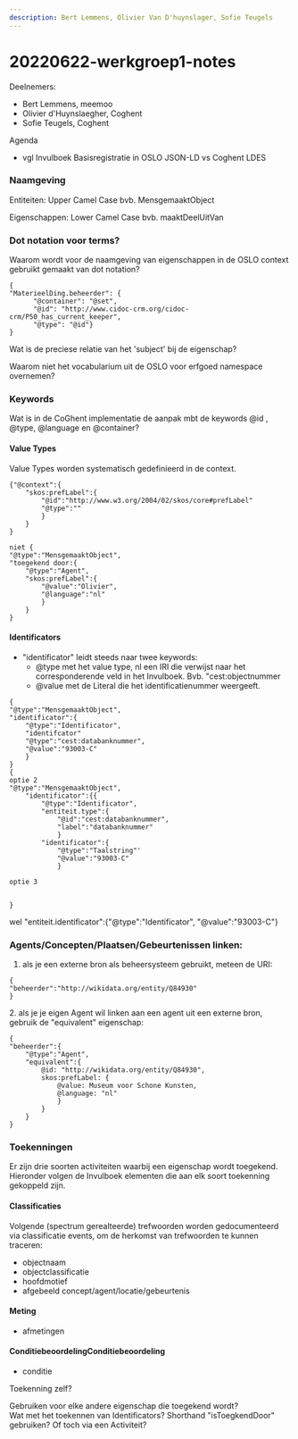 ```yaml
---
description: Bert Lemmens, Olivier Van D'huynslager, Sofie Teugels
---
```


# 20220622-werkgroep1-notes



Deelnemers:

* Bert Lemmens, meemoo
* Olivier d'Huynslaegher, Coghent
* Sofie Teugels, Coghent

Agenda

* vgl Invulboek Basisregistratie in OSLO JSON-LD vs Coghent LDES

### Naamgeving

Entiteiten: Upper Camel Case bvb. MensgemaaktObject

Eigenschappen: Lower Camel Case bvb. maaktDeelUitVan

### Dot notation voor terms?

Waarom wordt voor de naamgeving van eigenschappen in de OSLO context gebruikt gemaakt van dot notation?

```
{
"MaterieelDing.beheerder": {
      "@container": "@set",
      "@id": "http://www.cidoc-crm.org/cidoc-crm/P50_has_current_keeper",
      "@type": "@id"}
}      
```

Wat is de preciese relatie van het 'subject' bij de eigenschap?

Waarom niet het vocabularium uit de OSLO voor erfgoed namespace overnemen?

### Keywords

Wat is in de CoGhent implementatie de aanpak mbt de keywords @id ,  @type,  @language en @container?&#x20;

#### Value Types

Value Types worden systematisch gedefinieerd in de context.

```
{"@context":{
    "skos:prefLabel":{
        "@id":"http://www.w3.org/2004/02/skos/core#prefLabel"
        "@type":""
        }
    }
}
```

```
niet {
"@type":"MensgemaaktObject",
"toegekend door:{
    "@type":"Agent", 
    "skos:prefLabel":{
        "@value":"Olivier", 
        "@language":"nl"
        }
    }
}
```



#### Identificators

* "identificator" leidt steeds naar twee keywords:
  * @type met het value type, nl een IRI die verwijst naar het corresponderende veld in het Invulboek. Bvb. "cest:objectnummer
  * @value met de Literal die het identificatienummer weergeeft.

```
{
"@type":"MensgemaaktObject",
"identificator":{
    "@type":"Identificator",
    "identifcator"
    "@type":"cest:databanknummer", 
    "@value":"93003-C"
    }
}
{
optie 2
"@type":"MensgemaaktObject",
    "identificator":{{
        "@type":"Identificator",
        "entiteit.type":{
            "@id":"cest:databanknummer",
            "label":"databanknummer"
            }
        "identificator":{
            "@type":"Taalstring"'
            "@value":"93003-C"
            }

optie 3


}

```

wel "entiteit.identificator":{"@type":"Identificator", "@value":"93003-C"}

### Agents/Concepten/Plaatsen/Gebeurtenissen linken:

1. als je een externe bron als beheersysteem gebruikt, meteen de URI:

```
{
"beheerder":"http://wikidata.org/entity/Q84930"
}
```

2\. als je je eigen Agent wil linken aan een agent uit een externe bron, gebruik de "equivalent" eigenschap:

```
{
"beheerder":{
    "@type":"Agent",
    "equivalent":{
        @id: "http://wikidata.org/entity/Q84930", 
        skos:prefLabel: {
            @value: Museum voor Schone Kunsten,
            @language: "nl"
            }
        }
    }
}
```

### Toekenningen

Er zijn drie soorten activiteiten waarbij een eigenschap wordt toegekend. Hieronder volgen de Invulboek elementen die aan elk soort toekenning gekoppeld zijn.

#### Classificaties

Volgende (spectrum gerealteerde) trefwoorden worden gedocumenteerd via classificatie events, om de herkomst van trefwoorden te kunnen traceren:

* objectnaam&#x20;
* objectclassificatie
* hoofdmotief
* afgebeeld concept/agent/locatie/gebeurtenis

#### Meting

* afmetingen

#### ConditiebeoordelingConditiebeoordeling

* conditie

Toekenning zelf?

Gebruiken voor elke andere eigenschap die toegekend wordt?\
Wat met het toekennen van Identificators? Shorthand "isToegkendDoor" gebruiken? Of toch via een Activiteit?

